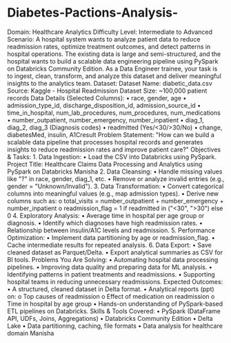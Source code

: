# Diabetes-Pactions-Analysis-

Domain: Healthcare Analytics Difficulty Level: Intermediate to Advanced  Scenario: A hospital system wants to analyze patient data to reduce readmission rates, optimize treatment outcomes, and detect patterns in hospital operations. The existing data is large and semi-structured, and the hospital wants to build a scalable data engineering pipeline using PySpark on Databricks Community Edition. As a Data Engineer trainee, your task is to ingest, clean, transform, and analyze this dataset and deliver meaningful insights to the analytics team.  Dataset: Dataset Name: diabetic_data.csv Source: Kaggle - Hospital Readmission Dataset Size: ~100,000 patient records  Data Details (Selected Columns): • race, gender, age • admission_type_id, discharge_disposition_id, admission_source_id • time_in_hospital, num_lab_procedures, num_procedures, num_medications • number_outpatient, number_emergency, number_inpatient • diag_1, diag_2, diag_3 (Diagnosis codes) • readmitted (Yes/<30/>30/No) • change, diabetesMed, insulin, A1Cresult  Problem Statement: "How can we build a scalable data pipeline that processes hospital records and generates insights to reduce readmission rates and improve patient care?"  Objectives & Tasks: 1. Data Ingestion: • Load the CSV into Databricks using PySpark. Project Title: Healthcare Claims Data Processing and Analytics using PySpark on Databricks    Manisha  2. Data Cleansing: • Handle missing values like "?" in race, gender, diag_1, etc. • Remove or analyze invalid entries (e.g., gender = "Unknown/Invalid"). 3. Data Transformation: • Convert categorical columns into meaningful values (e.g., map admission types). • Derive new columns such as:  o total_visits = number_outpatient + number_emergency + number_inpatient o readmission_flag = 1 if readmitted in ("<30", ">30") else 0 4. Exploratory Analysis: • Average time in hospital per age group or diagnosis. • Identify which diagnoses have high readmission rates. • Relationship between insulin/A1C levels and readmission. 5. Performance Optimization: • Implement data partitioning by age or readmission_flag. • Cache intermediate results for repeated analysis. 6. Data Export: • Save cleaned dataset as Parquet/Delta. • Export analytical summaries as CSV for BI tools.  Problems You Are Solving: • Automating hospital data processing pipelines. • Improving data quality and preparing data for ML analysis. • Identifying patterns in patient treatments and readmissions. • Supporting hospital teams in reducing unnecessary readmissions.  Expected Outcomes: • A structured, cleaned dataset in Delta format. • Analytical reports (ppt) on:  o Top causes of readmission o Effect of medication on readmission o Time in hospital by age group • Hands-on understanding of PySpark-based ETL pipelines on Databricks. Skills & Tools Covered: • PySpark (DataFrame API, UDFs, Joins, Aggregations) • Databricks Community Edition • Delta Lake • Data partitioning, caching, file formats • Data analysis for healthcare domain Manisha 
